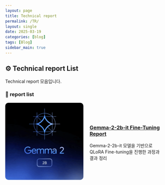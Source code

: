 ```yaml
---
layout: page
title: Technical report
permalink: /TR/
layout: single
date: 2025-03-19
categories: [blog]
tags: [Blog]
sidebar_main: true
---
```


## ⚙️ Technical report List

Technical report 모음입니다.

### 📌 report list

<div style="display: flex; align-items: center; gap: 20px; margin-bottom: 30px;">
  <img src="/assets/images/poster/TR_1_poster.png" alt="TR_1 포스터" style="width: 250px; border-radius: 10px;">
  <div>
    <h3><a href="/TR_1/">Gemma-2-2b-it Fine-Tuning Report</a></h3>
    <p>
      Gemma-2-2b-it 모델을 기반으로 QLoRA Fine-tuning을 진행한 과정과 결과 정리
    </p>
  </div>
</div>